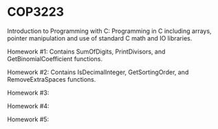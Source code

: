 # COP3223
Introduction to Programming with C: Programming in C including arrays, pointer manipulation and use of standard C math and IO libraries.

Homework #1: Contains SumOfDigits, PrintDivisors, and GetBinomialCoefficient functions.

Homework #2: Contains IsDecimalInteger, GetSortingOrder, and RemoveExtraSpaces functions.

Homework #3:

Homework #4:

Homework #5:
